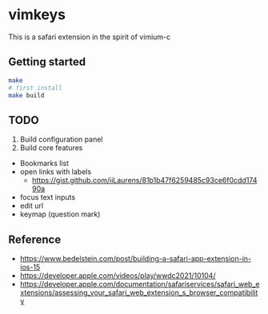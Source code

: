 vimkeys
=======

This is a safari extension in the spirit of vimium-c

Getting started
---------------

```sh
make
# first install
make build
```


TODO
----

1. Build configuration panel
2. Build core features
  - Bookmarks list
  - open links with labels
    - https://gist.github.com/iiLaurens/81b1b47f6259485c93ce6f0cdd17490a
  - focus text inputs
  - edit url
  - keymap (question mark)

Reference
---------

- https://www.bedelstein.com/post/building-a-safari-app-extension-in-ios-15
- https://developer.apple.com/videos/play/wwdc2021/10104/
- https://developer.apple.com/documentation/safariservices/safari_web_extensions/assessing_your_safari_web_extension_s_browser_compatibility
